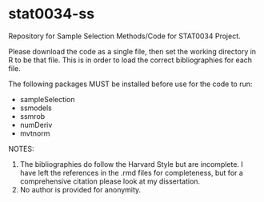 # stat0034-ss
Repository for Sample Selection Methods/Code for STAT0034 Project.

Please download the code as a single file, then set the working directory in R to be that file. This is in order to load the correct bibliographies for each file.

The following packages MUST be installed before use for the code to run:
- sampleSelection
- ssmodels
- ssmrob
- numDeriv
- mvtnorm

NOTES: 
1. The bibliographies do follow the Harvard Style but are incomplete. I have left the references in the .rmd files for completeness, but for a comprehensive citation please look at my dissertation. 
2. No author is provided for anonymity. 
